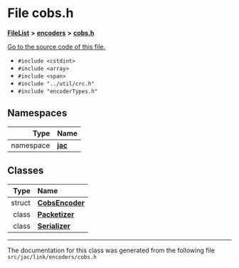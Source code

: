 
# File cobs.h



[**FileList**](files.md) **>** [**encoders**](dir_2a175438597ed609dba8ae6e9b56060c.md) **>** [**cobs.h**](cobs_8h.md)

[Go to the source code of this file.](cobs_8h_source.md)



* `#include <cstdint>`
* `#include <array>`
* `#include <span>`
* `#include "../util/crc.h"`
* `#include "encoderTypes.h"`









## Namespaces

| Type | Name |
| ---: | :--- |
| namespace | [**jac**](namespacejac.md) <br> |

## Classes

| Type | Name |
| ---: | :--- |
| struct | [**CobsEncoder**](structjac_1_1CobsEncoder.md) <br> |
| class | [**Packetizer**](classjac_1_1CobsEncoder_1_1Packetizer.md) <br> |
| class | [**Serializer**](classjac_1_1CobsEncoder_1_1Serializer.md) <br> |














------------------------------
The documentation for this class was generated from the following file `src/jac/link/encoders/cobs.h`